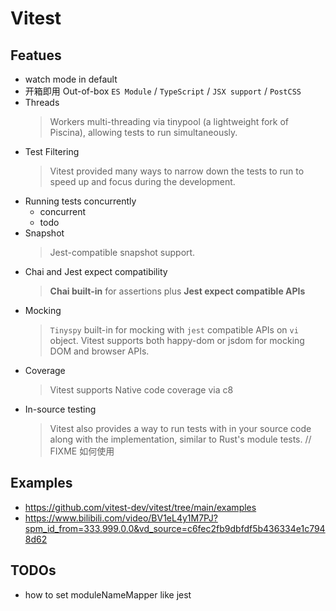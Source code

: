 # Vitest

## Featues

- watch mode in default
- 开箱即用 Out-of-box `ES Module` / `TypeScript` / `JSX support` / `PostCSS`
- Threads
  > Workers multi-threading via tinypool (a lightweight fork of Piscina), allowing tests to run simultaneously.
- Test Filtering
  > Vitest provided many ways to narrow down the tests to run to speed up and focus during the development.
- Running tests concurrently
  - concurrent
  - todo
- Snapshot
  > Jest-compatible snapshot support.
- Chai and Jest expect compatibility
  > **Chai built-in** for assertions plus **Jest expect compatible APIs**
- Mocking
  > `Tinyspy` built-in for mocking with `jest` compatible APIs on `vi` object.
  > Vitest supports both happy-dom or jsdom for mocking DOM and browser APIs.
- Coverage
  > Vitest supports Native code coverage via c8
- In-source testing
  > Vitest also provides a way to run tests with in your source code along with the implementation, similar to Rust's module tests. // FIXME 如何使用

## Examples

- https://github.com/vitest-dev/vitest/tree/main/examples
- https://www.bilibili.com/video/BV1eL4y1M7PJ?spm_id_from=333.999.0.0&vd_source=c6fec2fb9dbfdf5b436334e1c7948d62

## TODOs

- how to set moduleNameMapper like jest
